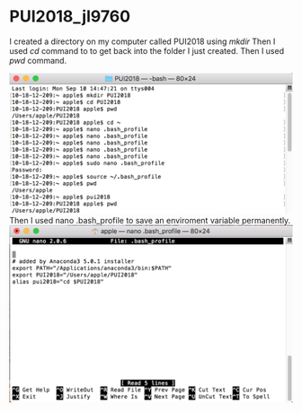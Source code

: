 # PUI2018_jl9760
I created a directory on my computer called PUI2018 using *mkdir*
Then I used *cd* command to to get back into the folder I just created.
Then I used *pwd* command.

![Alt text](ScreenShot2.png)
Then I used nano .bash_profile to save an enviroment variable permanently.
![Alt text](ScreenShot1.png)
